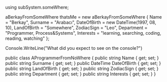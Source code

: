 using subSystem.someWhere;

aBerkayFromSomeWhere thatsMe = new aBerkayFromSomeWhere
{
    Name = "Berkay",
    Surname = "Arabacı",
    DateOfBirth = new DateTime(1997, 08, 10),
    LandOfBirth = "Somewhere",
    ZodiacSign = "Leo",
    Department = "Programmer, Process&Systems",
    Interests = "learning, searching, coding, reading, watching"
};

Console.WriteLine("What did you expect to see on the console?")

public class AProgrammerFromNoWhere
{
    public string Name { get; set; }
    public string Surname { get; set; }
    public DateTime DateOfBirth { get; set; }
    public string LandOfBirth { get; set; }
    public string ZodiacSign { get; set; }
    public string Department { get; set; }
    public string Interests { get; set; }
}
